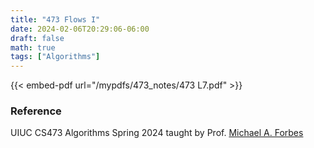 ```yaml
---
title: "473 Flows I"
date: 2024-02-06T20:29:06-06:00
draft: false
math: true
tags: ["Algorithms"]
---
```



{{< embed-pdf url="/mypdfs/473_notes/473 L7.pdf" >}}

### Reference
UIUC CS473 Algorithms Spring 2024 taught by Prof. [Michael A. Forbes](https://miforbes.cs.illinois.edu/)
